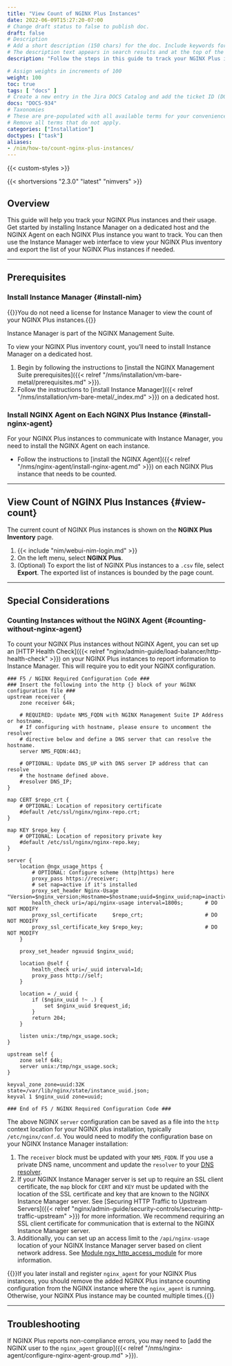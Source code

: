 ```yaml
---
title: "View Count of NGINX Plus Instances"
date: 2022-06-09T15:27:20-07:00
# Change draft status to false to publish doc.
draft: false
# Description
# Add a short description (150 chars) for the doc. Include keywords for SEO. 
# The description text appears in search results and at the top of the doc.
description: "Follow the steps in this guide to track your NGINX Plus inventory and generate usage reports. This information may be required for customers enrolled in the Flexible Consumption Program."

# Assign weights in increments of 100
weight: 100
toc: true
tags: [ "docs" ]
# Create a new entry in the Jira DOCS Catalog and add the ticket ID (DOCS-<number>) below
docs: "DOCS-934"
# Taxonomies
# These are pre-populated with all available terms for your convenience.
# Remove all terms that do not apply.
categories: ["Installation"]
doctypes: ["task"]
aliases:
- /nim/how-to/count-nginx-plus-instances/
---
```


{{< custom-styles >}}

{{< shortversions "2.3.0" "latest" "nimvers" >}}

## Overview

This guide will help you track your NGINX Plus instances and their usage. Get started by installing Instance Manager on a dedicated host and the NGINX Agent on each NGINX Plus instance you want to track. You can then use the Instance Manager web interface to view your NGINX Plus inventory and export the list of your NGINX Plus instances if needed.

---

## Prerequisites

### Install Instance Manager {#install-nim}

{{<note>}}You do not need a license for Instance Manager to view the count of your NGINX Plus instances.{{</note>}}

Instance Manager is part of the NGINX Management Suite.

To view your NGINX Plus inventory count, you’ll need to install Instance Manager on a dedicated host.

1. Begin by following the instructions to [install the NGINX Management Suite prerequisites]({{< relref "/nms/installation/vm-bare-metal/prerequisites.md" >}}).
2. Follow the instructions to [install Instance Manager]({{< relref "/nms/installation/vm-bare-metal/_index.md" >}}) on a dedicated host. 

### Install NGINX Agent on Each NGINX Plus Instance {#install-nginx-agent}

For your NGINX Plus instances to communicate with Instance Manager, you need to install the NGINX Agent on each instance.

- Follow the instructions to [install the NGINX Agent]({{< relref "/nms/nginx-agent/install-nginx-agent.md" >}}) on each NGINX Plus instance that needs to be counted.

---

## View Count of NGINX Plus Instances {#view-count}

The current count of NGINX Plus instances is shown on the **NGINX Plus Inventory** page.

1. {{< include "nim/webui-nim-login.md" >}}
1. On the left menu, select **NGINX Plus**.
1. (Optional) To export the list of NGINX Plus instances to a `.csv` file, select **Export**. The exported list of instances is bounded by the page count.

---

## Special Considerations

### Counting Instances without the NGINX Agent {#counting-without-nginx-agent}

To count your NGINX Plus instances without NGINX Agent, you can set up an [HTTP Health Check]({{< relref "nginx/admin-guide/load-balancer/http-health-check" >}}) on your NGINX Plus instances to report information to Instance Manager. This will require you to edit your NGINX configuration.

```nginx
### F5 / NGINX Required Configuration Code ###
### Insert the following into the http {} block of your NGINX configuration file ###
upstream receiver {
    zone receiver 64k;

    # REQUIRED: Update NMS_FQDN with NGINX Management Suite IP Address or hostname.
    # If configuring with hostname, please ensure to uncomment the resolver
    # directive below and define a DNS server that can resolve the hostname.
    server NMS_FQDN:443;

    # OPTIONAL: Update DNS_UP with DNS server IP address that can resolve
    # the hostname defined above.
    #resolver DNS_IP;
}

map CERT $repo_crt {
    # OPTIONAL: Location of repository certificate
    #default /etc/ssl/nginx/nginx-repo.crt;
}

map KEY $repo_key {
    # OPTIONAL: Location of repository private key
    #default /etc/ssl/nginx/nginx-repo.key;
}

server {
    location @ngx_usage_https {
        # OPTIONAL: Configure scheme (http|https) here
        proxy_pass https://receiver;
        # set nap=active if it's installed
        proxy_set_header Nginx-Usage "Version=$nginx_version;Hostname=$hostname;uuid=$nginx_uuid;nap=inactive"; 
        health_check uri=/api/nginx-usage interval=1800s;       # DO NOT MODIFY
        proxy_ssl_certificate     $repo_crt;                    # DO NOT MODIFY
        proxy_ssl_certificate_key $repo_key;                    # DO NOT MODIFY
    }

    proxy_set_header ngxuuid $nginx_uuid;

    location @self {
        health_check uri=/_uuid interval=1d;
        proxy_pass http://self;
    }

    location = /_uuid {
        if ($nginx_uuid !~ .) {
            set $nginx_uuid $request_id;
        }
        return 204;
    }

    listen unix:/tmp/ngx_usage.sock;
}

upstream self {
    zone self 64k;
    server unix:/tmp/ngx_usage.sock;
}

keyval_zone zone=uuid:32K state=/var/lib/nginx/state/instance_uuid.json;
keyval 1 $nginx_uuid zone=uuid;

### End of F5 / NGINX Required Configuration Code ###
```

The above NGINX `server` configuration can be saved as a file into the `http` context location for your NGINX plus installation, typically `/etc/nginx/conf.d`. You would need to modify the configuration base on your NGINX Instance Manager installation:

1. The `receiver` block must be updated with your `NMS_FQDN`. If you use a private DNS name, uncomment and update the `resolver` to your [DNS resolver](http://nginx.org/en/docs/http/ngx_http_upstream_module.html#resolver). 
1. If your NGINX Instance Manager server is set up to require an SSL client certificate, the `map` block for `CERT` and `KEY` must be updated with the location of the SSL certificate and key that are known to the NGINX Instance Manager server. See [Securing HTTP Traffic to Upstream Servers]({{< relref "nginx/admin-guide/security-controls/securing-http-traffic-upstream" >}}) for more information. We recommend requiring an SSL client certificate for communication that is external to the NGINX Instance Manager server.
1. Additionally, you can set up an access limit to the `/api/nginx-usage` location of your NGINX Instance Manager server based on client network address. See [Module ngx_http_access_module](http://nginx.org/en/docs/http/ngx_http_access_module.html) for more information.

{{<warning>}}If you later install and register `nginx_agent` for your NGINX Plus instances, you should remove the added NGINX Plus instance counting configuration from the NGINX instance where the `nginx_agent` is running. Otherwise, your NGINX Plus instance may be counted multiple times.{{</warning>}}

---

## Troubleshooting

If NGINX Plus reports non-compliance errors, you may need to [add the NGINX user to the `nginx_agent` group]({{< relref "/nms/nginx-agent/configure-nginx-agent-group.md" >}}).
